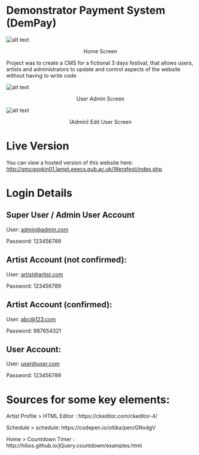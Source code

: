 # Demonstrator Payment System (DemPay)

![alt text](https://user-images.githubusercontent.com/26790282/125948461-4edf914b-34ec-4f66-9882-e9b56ebdd985.png)
<p align="center">Home Screen</p>

Project was to create a CMS for a fictional 3 days festival, that allows users, artists and administrators to update and control aspects of the website without having to write code

![alt text](https://user-images.githubusercontent.com/26790282/125948465-aa08d9a6-c822-41d9-a8ae-649973823f73.png)
<p align="center">User Admin Screen</p>

![alt text](https://user-images.githubusercontent.com/26790282/125948472-c18d01a5-0d4c-43ee-b2c0-d15706b48bab.png)
<p align="center">(Admin) Edit User Screen</p>

# Live Version

You can view a hosted version of this website here: http://gmcgookin01.lampt.eeecs.qub.ac.uk/Werqfest/index.php

# Login Details

## Super User / Admin User Account

User:
admin@admin.com

Password:
123456789

## Artist Account (not confirmed):

User: 
artist@artist.com

Password:
123456789

## Artist Account (confirmed):

User: 
abc@123.com 

Password:
987654321

## User Account:

User:
user@user.com

Password:
123456789

# Sources for some key elements:

<p>Artist Profile > HTML Editor : https://ckeditor.com/ckeditor-4/</p>
<p>Schedule > schedule: https://codepen.io/oltika/pen/GNvdgV </p>
<p>Home > Countdown Timer : http://hilios.github.io/jQuery.countdown/examples.html </p>
